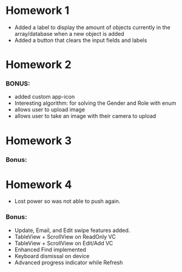 #  Homework 1

- Added a label to display the amount of objects currently in the array/database when a new object is added
- Added a button that clears the input fields and labels

# Homework 2

### BONUS:
- added custom app-icon
- Interesting algorithm: for solving the Gender and Role with enum
- allows user to upload image
- allows user to take an image with their camera to upload

# Homework 3

### Bonus: 


# Homework 4
- Lost power so was not able to push again.

### Bonus: 
- Update, Email, and Edit swipe features added. 
- TableView + ScrollView on ReadOnly VC
- TableView + ScrollView on Edit/Add VC
- Enhanced Find implemented 
- Keyboard dismissal on device
- Advanced progress indicator while Refresh
